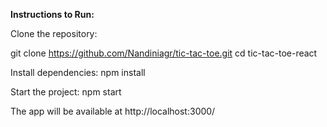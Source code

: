 <b>Instructions to Run:</b>

Clone the repository:

git clone https://github.com/Nandiniagr/tic-tac-toe.git
cd tic-tac-toe-react

Install dependencies:
npm install

Start the project:
npm start

The app will be available at http://localhost:3000/
